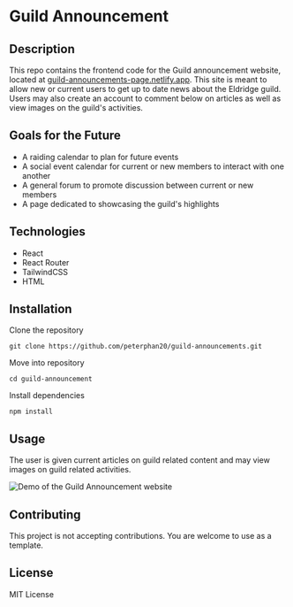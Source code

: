 # Guild Announcement

## Description

This repo contains the frontend code for the Guild announcement website, located at [guild-announcements-page.netlify.app](https://guild-announcements-page.netlify.app/about-us). This site is meant to allow new or current users to get up to date news about the Eldridge guild. Users may also create an account to comment below on articles as well as view images on the guild's activities.

## Goals for the Future

- A raiding calendar to plan for future events
- A social event calendar for current or new members to interact with one another
- A general forum to promote discussion between current or new members
- A page dedicated to showcasing the guild's highlights

## Technologies

- React
- React Router
- TailwindCSS
- HTML

## Installation

Clone the repository

`git clone https://github.com/peterphan20/guild-announcements.git`

Move into repository

`cd guild-announcement`

Install dependencies

`npm install`

## Usage

The user is given current articles on guild related content and may view images on guild related activities.

![Demo of the Guild Announcement website](https://media.giphy.com/media/3fSNa2WVG6eQEDX6P0/giphy.gif)

## Contributing

This project is not accepting contributions. You are welcome to use as a template.

## License

MIT License
